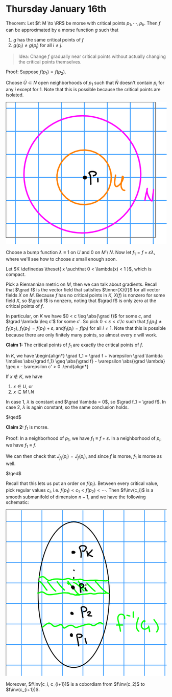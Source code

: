 # Thursday January 16th

Theorem:
Let $f: M \to \RR$ be morse with critical points $p_1, \cdots, p_k$.
Then $f$ can be approximated by a morse function $g$ such that 

1. $g$ has the same critical points of $f$
2. $g(p_i) \neq g(p_j)$ for all $i\neq j$.


> Idea: Change $f$ gradually near critical points without actually changing the critical points themselves.

Proof:
Suppose $f(p_1) = f(p_2)$.

Choose $\bar U \subset N$ open neighborhoods of $p_1$ such that $\bar N$ doesn't contain $p_i$ for any $i$ except for 1.
Note that this is possible because the critical points are isolated.

![Image](figures/2020-01-16-11:05.png)

Choose a bump function $\lambda \equiv 1$ on $U$ and $0$ on $M\setminus N$.
Now let $f_1 = f + \varepsilon \lambda$, where we'll see how to choose $\varepsilon$ small enough soon.

Let $K \definedas \theset{ x \suchthat 0 < \lambda(x) < 1 }$, which is compact.

Pick a Riemannian metric on $M$, then we can talk about gradients.
Recall that $\grad f$ is the vector field that satisfies $\inner{X}{f}$ for all vector fields $X$ on $M$.
Because $f$ has no critical points in $K$, $X(f)$ is nonzero for some field $X$, so $\grad f$ is nonzero, noting that $\grad f$ is only zero at the critical points of $f$.

In particular, on $K$ we have $0 < c \leq \abs{\grad f}$ for some $c$, and $\grad \lambda \leq c'$ for some $c'$.
So pick $0 < \varepsilon  < c'/c$ such that $f_1(p_1) \neq f_1(p_2)$, $f_1(p_1) = f(p_1) + \varepsilon$, and$f_1(p_i) = f(p_i)$ for all $i\neq 1$.
Note that this is possible because there are only finitely many points, so almost every $\varepsilon$ will work.

**Claim 1:**
The critical points of $f_1$ are exactly the critical points of $f$.

In $K$, we have
\begin{align*}
\grad f_1 = \grad f + \varepsilon \grad \lambda \implies \abs{\grad f_1} \geq \abs{\grad f} - \varepsilon \abs{\grad \lambda} \geq x - \varepsilon c' > 0
.\end{align*}

If $x\not\in K$, we have

1. $x\in U$, or
2. $x\in M\setminus N$

In case 1, $\lambda$ is constant and $\grad \lambda = 0$, so $\grad f_1 = \grad f$.
In case 2, $\lambda$ is again constant, so the same conclusion holds.

$\qed$

**Claim 2:**
$f_1$ is morse.

Proof:
In a neighborhood of $p_1$, we have $f_1 \equiv f + \varepsilon$.
In a neighborhood of $p_i$, we have $f_1 \equiv f$.

We can then check that $J_{f_1}(p_i) = J_f(p_i)$, and since $f$ is morse, $f_1$ is morse as well.

$\qed$

Recall that this lets us put an order on $f(p_i)$.
Between every critical value, pick regular values $c_i$, i.e. $f(p_1) < c_1 < f(p_2) < \cdots$.
Then $f\inv(c_i)$ is a smooth submanifold of dimension $n-1$, and we have the following schematic:

![Image](figures/2020-01-16-11:26.png)

Moreover, $f\inv[c_i, c_{i+1}]$ is a cobordism from $f\inv(c_2)$ to $f\inv(c_{i+1})$.


